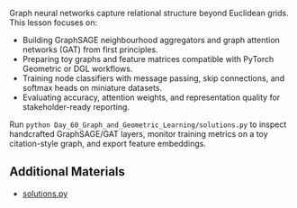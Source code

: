 Graph neural networks capture relational structure beyond Euclidean grids. This lesson focuses on:

- Building GraphSAGE neighbourhood aggregators and graph attention networks (GAT) from first principles.
- Preparing toy graphs and feature matrices compatible with PyTorch Geometric or DGL workflows.
- Training node classifiers with message passing, skip connections, and softmax heads on miniature datasets.
- Evaluating accuracy, attention weights, and representation quality for stakeholder-ready reporting.

Run `python Day_60_Graph_and_Geometric_Learning/solutions.py` to inspect handcrafted GraphSAGE/GAT layers, monitor training metrics on a toy citation-style graph, and export feature embeddings.

## Additional Materials

- [solutions.py](https://github.com/saint2706/Coding-For-MBA/blob/main/Day_60_Graph_and_Geometric_Learning/solutions.py)
